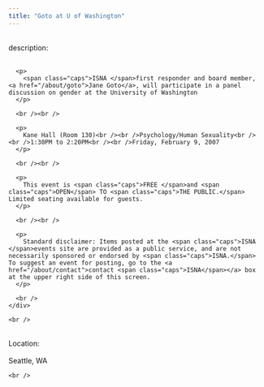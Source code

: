 ```yaml
---
title: "Goto at U of Washington"
---
```


<div class="flexinode-body flexinode-2">
  <div class="flexinode-textarea-1">
    <div class="form-item">
      <br /> <label>description:</label><br /><br /> 
      
      <p>
        <span class="caps">ISNA </span>first responder and board member, <a href="/about/goto">Jane Goto</a>, will participate in a panel discussion on gender at the University of Washington
      </p>
      
      <br /><br />
      
      <p>
        Kane Hall (Room 130)<br /><br />Psychology/Human Sexuality<br /><br />1:30PM to 2:20PM<br /><br />Friday, February 9, 2007
      </p>
      
      <br /><br />
      
      <p>
        This event is <span class="caps">FREE </span>and <span class="caps">OPEN</span> TO <span class="caps">THE PUBLIC.</span> Limited seating available for guests.
      </p>
      
      <br /><br />
      
      <p>
        Standard disclaimer: Items posted at the <span class="caps">ISNA </span>events site are provided as a public service, and are not necessarily sponsored or endorsed by <span class="caps">ISNA.</span> To suggest an event for posting, go to the <a href="/about/contact">contact <span class="caps">ISNA</span></a> box at the upper right side of this screen.
      </p>
      
      <br />
    </div>
    
    <br />
  </div>
  
  <div class="flexinode-textfield-2">
    <div class="form-item">
      <br /> <label>Location:</label><br /><br /> Seattle, WA<br />
    </div>
    
    <br />
  </div>
</div>